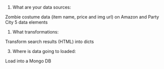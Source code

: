 1. What are your data sources:

Zombie costume data (item name, price and img url) on Amazon and Party City
5 data elements

1. What transformations:

Transform search results (HTML) into dicts 

3. Where is data going to loaded:

Load into a Mongo DB